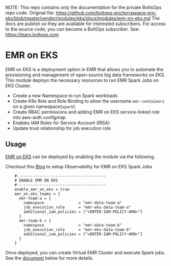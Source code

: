 <!-- note marker start -->
NOTE: This repo contains only the documentation for the private BoltsOps repo code.
Original file: https://github.com/boltops-pro/terraspace-pro-eks/blob/master/vendor/modules/eks/docs/modules/emr-on-eks.md
The docs are publish so they are available for interested subscribers.
For access to the source code, you can become a BoltOps subscriber.
See: https://learn.boltops.com

<!-- note marker end -->

# EMR on EKS

EMR on EKS is a deployment option in EMR that allows you to automate the provisioning and management of open-source big data frameworks on EKS.
This module deploys the necessary resources to run EMR Spark Jobs on EKS Cluster.

- Create a new Namespace to run Spark workloads
- Create K8s Role and Role Binding to allow the username `emr-containers` on a given namespace(`spark`)
- Create RBAC permissions and adding EMR on EKS service-linked role into aws-auth configmap
- Enables IAM Roles for Service Account (IRSA)
- Update trust relationship for job execution role

## Usage

[EMR on EKS](https://github.com/aws-ia/terraform-aws-eks-blueprints/tree/main/modules/emr-on-eks) can be deployed by enabling the module via the following.

Checkout this [Blog](https://aws.amazon.com/blogs/mt/monitoring-amazon-emr-on-eks-with-amazon-managed-prometheus-and-amazon-managed-grafana/) to setup Observability for EMR on EKS Spark Jobs

```hcl
    #---------------------------------------
    # ENABLE EMR ON EKS
    #---------------------------------------
    enable_emr_on_eks = true
    emr_on_eks_teams = {
      emr-team-a = {
        namespace               = "emr-data-team-a"
        job_execution_role      = "emr-eks-data-team-a"
        additional_iam_policies = ["<ENTER-IAM-POLICY-ARN>"]
      }
      emr-team-b = {
        namespace               = "emr-data-team-b"
        job_execution_role      = "emr-eks-data-team-b"
        additional_iam_policies = ["<ENTER-IAM-POLICY-ARN>"]
      }
    }
```

Once deployed, you can create Virtual EMR Cluster and execute Spark jobs. See the [document](https://docs.aws.amazon.com/emr/latest/EMR-on-EKS-DevelopmentGuide/setting-up-registration.html) below for more details.
